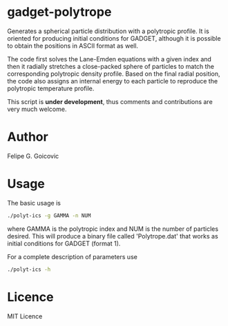 # gadget-polytrope

Generates a spherical particle distribution with a polytropic profile. 
It is oriented for producing initial conditions for GADGET, although
it is possible to obtain the positions in ASCII format as well.

The code first solves the Lane-Emden equations with a given index and 
then it radially stretches a close-packed sphere of particles to match
the corresponding polytropic density profile. Based on the final radial
position, the code also assigns an internal energy to each
particle to reproduce the polytropic temperature profile.

This script is **under development**, thus comments and contributions
are very much welcome.

# Author

Felipe G. Goicovic

# Usage

The basic usage is
```bash
./polyt-ics -g GAMMA -n NUM
```
where GAMMA is the polytropic index and NUM is the number of particles desired.
This will produce a binary file called 'Polytrope.dat' that works as initial
conditions for GADGET (format 1).

For a complete description of parameters use
```bash
./polyt-ics -h
```


# Licence 

MIT Licence

